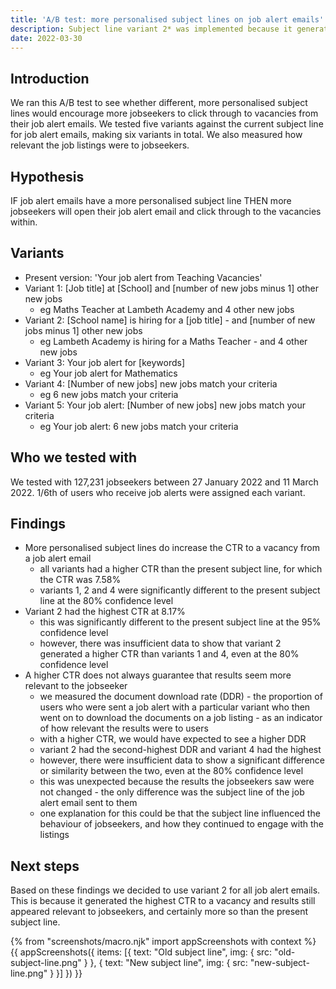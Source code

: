 ```yaml
---
title: 'A/B test: more personalised subject lines on job alert emails'
description: Subject line variant 2* was implemented because it generated a higher click-through rate (CTR) to a vacancy from the job alert emails.
date: 2022-03-30
---
```


## Introduction

We ran this A/B test to see whether different, more personalised subject lines would encourage more jobseekers to click through to vacancies from their job alert emails. We tested five variants against the current subject line for job alert emails, making six variants in total. We also measured how relevant the job listings were to jobseekers.


## Hypothesis

IF job alert emails have a more personalised subject line THEN more jobseekers will open their job alert email and click through to the vacancies within.


## Variants

- Present version: 'Your job alert from Teaching Vacancies'
- Variant 1:  [Job title] at [School] and [number of new jobs minus 1] other new jobs
    - eg Maths Teacher at Lambeth Academy and 4 other new jobs
- Variant 2:  [School name] is hiring for a [job title] - and [number of new jobs minus 1] other new jobs
    - eg Lambeth Academy is hiring for a Maths Teacher - and 4 other new jobs
- Variant 3:  Your job alert for [keywords]
    - eg Your job alert for Mathematics
- Variant 4:  [Number of new jobs] new jobs match your criteria
    - eg 6 new jobs match your criteria
- Variant 5: Your job alert: [Number of new jobs] new jobs match your criteria
    - eg Your job alert: 6 new jobs match your criteria


## Who we tested with

We tested with 127,231 jobseekers between 27 January 2022 and 11 March 2022. 1/6th of users who receive job alerts were assigned each variant.


## Findings

- More personalised subject lines do increase the CTR to a vacancy from a job alert email
    - all variants had a higher CTR than the present subject line, for which the CTR was 7.58%
    - variants 1, 2 and 4 were significantly different to the present subject line at the 80% confidence level
- Variant 2 had the highest CTR at 8.17%
    - this was significantly different to the present subject line at the 95% confidence level
    - however, there was insufficient data to show that variant 2 generated a higher CTR than variants 1 and 4, even at the 80% confidence level
- A higher CTR does not always guarantee that results seem more relevant to the jobseeker
    - we measured the document download rate (DDR) - the proportion of users who were sent a job alert with a particular variant who then went on to download the documents on a job listing - as an indicator of how relevant the results were to users
    - with a higher CTR, we would have expected to see a higher DDR
    - variant 2 had the second-highest DDR and variant 4 had the highest
    - however, there were insufficient data to show a significant difference or similarity between the two, even at the 80% confidence level
    - this was unexpected because the results the jobseekers saw were not changed - the only difference was the subject line of the job alert email sent to them
    - one explanation for this could be that the subject line influenced the behaviour of jobseekers, and how they continued to engage with the listings


## Next steps

Based on these findings we decided to use variant 2 for all job alert emails. This is because it generated the highest CTR to a vacancy and results still appeared relevant to jobseekers, and certainly more so than the present subject line.


{% from "screenshots/macro.njk" import appScreenshots with context %}
{{ appScreenshots({
  items: [{
    text: "Old subject line",
    img: { src: "old-subject-line.png" }
  }, {
    text: "New subject line",
    img: { src: "new-subject-line.png" }
  }]
}) }}
